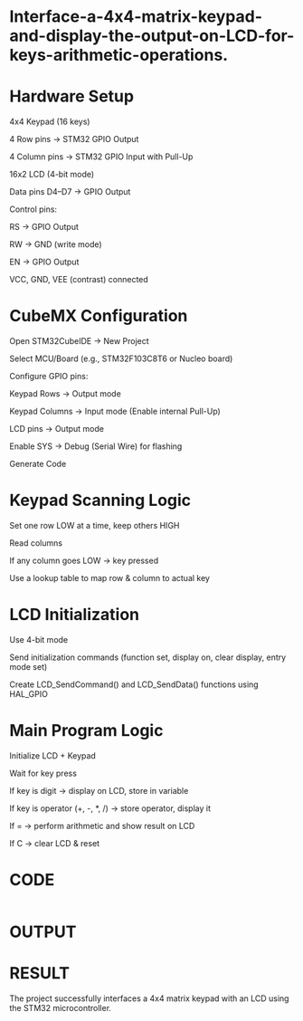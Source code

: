 # Interface-a-4x4-matrix-keypad-and-display-the-output-on-LCD-for-keys-arithmetic-operations.



# Hardware Setup

4x4 Keypad (16 keys)

4 Row pins → STM32 GPIO Output

4 Column pins → STM32 GPIO Input with Pull-Up

16x2 LCD (4-bit mode)

Data pins D4–D7 → GPIO Output

Control pins:

RS → GPIO Output

RW → GND (write mode)

EN → GPIO Output

VCC, GND, VEE (contrast) connected

# CubeMX Configuration

Open STM32CubeIDE → New Project

Select MCU/Board (e.g., STM32F103C8T6 or Nucleo board)

Configure GPIO pins:

Keypad Rows → Output mode

Keypad Columns → Input mode (Enable internal Pull-Up)

LCD pins → Output mode

Enable SYS → Debug (Serial Wire) for flashing

Generate Code

# Keypad Scanning Logic

Set one row LOW at a time, keep others HIGH

Read columns

If any column goes LOW → key pressed

Use a lookup table to map row & column to actual key

# LCD Initialization

Use 4-bit mode

Send initialization commands (function set, display on, clear display, entry mode set)

Create LCD_SendCommand() and LCD_SendData() functions using HAL_GPIO

# Main Program Logic

Initialize LCD + Keypad

Wait for key press

If key is digit → display on LCD, store in variable

If key is operator (+, -, *, /) → store operator, display it

If = → perform arithmetic and show result on LCD

If C → clear LCD & reset

# CODE
```

```
# OUTPUT


# RESULT 
The project successfully interfaces a 4x4 matrix keypad with an LCD using the STM32 microcontroller.
